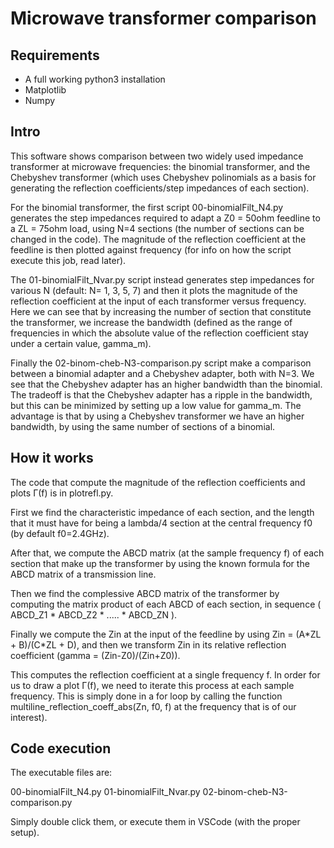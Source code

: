 # Microwave transformer comparison

## Requirements

- A full working python3 installation
- Matplotlib
- Numpy


## Intro
This software shows comparison between two widely used impedance transformer at microwave frequencies: the binomial transformer, and the Chebyshev transformer (which uses Chebyshev polinomials as a basis for generating the reflection coefficients/step impedances of each section).

For the binomial transformer, the first script 00-binomialFilt_N4.py generates the step impedances required to adapt a Z0 = 50ohm feedline to a ZL = 75ohm load, using N=4 sections (the number of sections can be changed in the code).
The magnitude of the reflection coefficient at the feedline is then plotted against frequency (for info on how the script execute this job, read later).

The 01-binomialFilt_Nvar.py script instead generates step impedances for various N (default: N= 1, 3, 5, 7) and then it plots the magnitude of the reflection coefficient at the input of each transformer versus frequency.
Here we can see that by increasing the number of section that constitute the transformer, we increase the bandwidth (defined as the range of frequencies in which the absolute value of the reflection coefficient stay under a certain value, gamma_m).

Finally the 02-binom-cheb-N3-comparison.py script make a comparison between a binomial adapter and a Chebyshev adapter, both with N=3.
We see that the Chebyshev adapter has an higher bandwidth than the binomial. The tradeoff is that the Chebyshev adapter has a ripple in the bandwidth, but this can be minimized by setting up a low value for gamma_m.
The advantage is that by using a Chebyshev transformer we have an higher bandwidth, by using the same number of sections of a binomial.


## How it works

The code that compute the magnitude of the reflection coefficients and plots Γ(f) is in plotrefl.py.

First we find the characteristic impedance of each section, and the length that it must have for being a lambda/4 section at the central frequency f0 (by default f0=2.4GHz).

After that, we compute the ABCD matrix (at the sample frequency f) of each section that make up the transformer by using the known formula for the ABCD matrix of a transmission line.

Then we find the complessive ABCD matrix of the transformer by computing the matrix product of each ABCD of each section, in sequence ( ABCD_Z1 \* ABCD_Z2 \* ..... \* ABCD_ZN ).

Finally we compute the Zin at the input of the feedline by using Zin = (A\*ZL + B)/(C\*ZL + D), and then we transform Zin in its relative reflection coefficient (gamma = (Zin-Z0)/(Zin+Z0)).

This computes the reflection coefficient at a single frequency f. In order for us to draw a plot Γ(f), we need to iterate this process at each sample frequency. This is simply done in a for loop by calling the function multiline_reflection_coeff_abs(Zn, f0, f) at the frequency that is of our interest).


## Code execution

The executable files are:

00-binomialFilt_N4.py
01-binomialFilt_Nvar.py
02-binom-cheb-N3-comparison.py

Simply double click them, or execute them in VSCode (with the proper setup).
